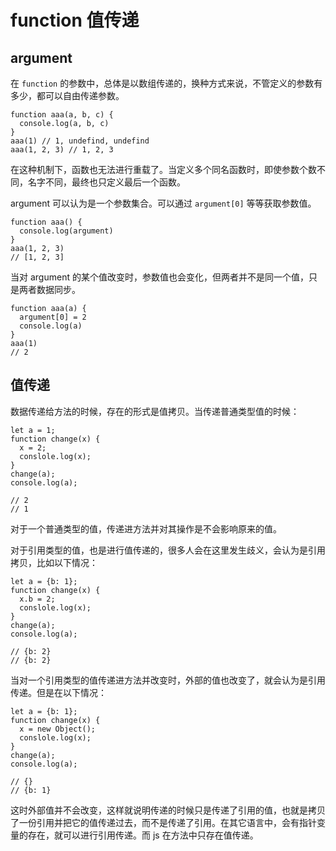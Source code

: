 # function 值传递

## argument

在 `function` 的参数中，总体是以数组传递的，换种方式来说，不管定义的参数有多少，都可以自由传递参数。

```
function aaa(a, b, c) {
  console.log(a, b, c)
}
aaa(1) // 1, undefind, undefind
aaa(1, 2, 3) // 1, 2, 3
```

在这种机制下，函数也无法进行重载了。当定义多个同名函数时，即使参数个数不同，名字不同，最终也只定义最后一个函数。

argument 可以认为是一个参数集合。可以通过 `argument[0]` 等等获取参数值。

```
function aaa() {
  console.log(argument)
}
aaa(1, 2, 3)
// [1, 2, 3]
```

当对 argument 的某个值改变时，参数值也会变化，但两者并不是同一个值，只是两者数据同步。

```
function aaa(a) {
  argument[0] = 2
  console.log(a)
}
aaa(1)
// 2
```

## 值传递

数据传递给方法的时候，存在的形式是值拷贝。当传递普通类型值的时候：

```
let a = 1;
function change(x) {
  x = 2;
  conslole.log(x);
}
change(a);
console.log(a);

// 2
// 1
```

对于一个普通类型的值，传递进方法并对其操作是不会影响原来的值。

对于引用类型的值，也是进行值传递的，很多人会在这里发生歧义，会认为是引用拷贝，比如以下情况：

```
let a = {b: 1};
function change(x) {
  x.b = 2;
  conslole.log(x);
}
change(a);
console.log(a);

// {b: 2}
// {b: 2}
```

当对一个引用类型的值传递进方法并改变时，外部的值也改变了，就会认为是引用传递。但是在以下情况：

```
let a = {b: 1};
function change(x) {
  x = new Object();
  conslole.log(x);
}
change(a);
console.log(a);

// {}
// {b: 1}
```

这时外部值并不会改变，这样就说明传递的时候只是传递了引用的值，也就是拷贝了一份引用并把它的值传递过去，而不是传递了引用。在其它语言中，会有指针变量的存在，就可以进行引用传递。而 js 在方法中只存在值传递。
